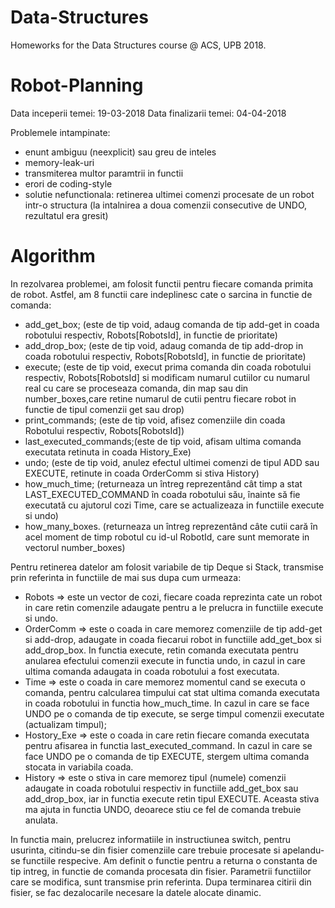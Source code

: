 # Data-Structures
Homeworks for the Data Structures course @ ACS, UPB 2018.

# Robot-Planning
  Data inceperii temei: 19-03-2018
  Data finalizarii temei: 04-04-2018

 Problemele intampinate:
 - enunt ambiguu (neexplicit) sau greu de inteles
 - memory-leak-uri
 - transmiterea multor paramtrii in functii
 - erori de coding-style
 - solutie nefunctionala: retinerea ultimei comenzi procesate de un robot
   intr-o structura (la intalnirea a doua comenzii consecutive de UNDO,
   rezultatul era gresit)
   
# Algorithm

 In rezolvarea problemei, am folosit functii pentru fiecare comanda primita de robot. Astfel, am 8 functii care indeplinesc cate o sarcina in functie de comanda:
 - add_get_box; (este de tip void, adaug comanda de tip add-get in coada robotului respectiv, Robots[RobotsId], in functie de prioritate)
 - add_drop_box; (este de tip void, adaug comanda de tip add-drop in coada robotului respectiv, Robots[RobotsId], in functie de prioritate)
 - execute; (este de tip void, execut prima comanda din coada robotului respectiv, Robots[RobotsId] si modificam numarul cutiilor cu numarul real cu care se proceseaza comanda, din map sau din number_boxes,care retine numarul de cutii pentru fiecare robot in functie de tipul comenzii get sau drop)
 - print_commands; (este de tip void, afisez comenziile din coada Robotului respectiv, Robots[RobotsId])
 - last_executed_commands;(este de tip void, afisam ultima comanda executata retinuta in coada History_Exe)
 - undo; (este de tip void, anulez efectul ultimei comenzi de tipul ADD sau EXECUTE, retinute in coada OrderComm si stiva History)
 - how_much_time; (returneaza un întreg reprezentând cât timp a stat LAST_EXECUTED_COMMAND în coada robotului său, înainte să fie executată cu ajutorul cozi Time, care se actualizeaza in functiile execute si undo)
 - how_many_boxes. (returneaza un întreg reprezentând câte cutii cară în acel moment de timp robotul cu id-ul RobotId, care sunt memorate in vectorul number_boxes)
 
 Pentru retinerea datelor am folosit variabile de tip Deque si Stack, transmise prin referinta in functiile de mai sus dupa cum urmeaza:
- Robots => este un vector de cozi, fiecare coada reprezinta cate un robot in care retin comenzile adaugate pentru a le prelucra in functiile execute si undo.
- OrderComm => este o coada in care memorez comenziile de tip add-get si add-drop, adaugate in coada fiecarui robot in functiile add_get_box si add_drop_box. In functia execute, retin comanda executata pentru anularea efectului comenzii execute in functia undo, in cazul in care ultima comanda adaugata in coada robotului a fost executata.
- Time => este o coada in care memorez momentul cand se executa o comanda, pentru calcularea timpului cat stat ultima comanda executata in coada robotului in functia how_much_time. In cazul in care se face UNDO pe o comanda de tip execute, se serge timpul comenzii executate (actualizam timpul);
- Hostory_Exe =>  este o coada in care retin fiecare comanda executata pentru afisarea in functia last_executed_command. In cazul in care se face UNDO pe o comanda de tip EXECUTE, stergem ultima comanda stocata in variabila coada.
- History => este o stiva in care memorez tipul (numele) comenzii adaugate in coada robotului respectiv in functiile add_get_box sau add_drop_box, iar in functia execute retin tipul EXECUTE. Aceasta stiva ma ajuta in functia UNDO, deoarece stiu ce fel de comanda trebuie anulata.
 
 In functia main, prelucrez informatiile in instructiunea switch, pentru usurinta, citindu-se din fisier comenziile care trebuie procesate si apelandu-se functiile respecive. Am definit o functie pentru a returna o constanta de tip intreg, in functie de comanda procesata din fisier. Parametrii functiilor care se modifica, sunt transmise prin referinta. Dupa terminarea citirii din fisier, se fac dezalocarile necesare la datele alocate dinamic.
